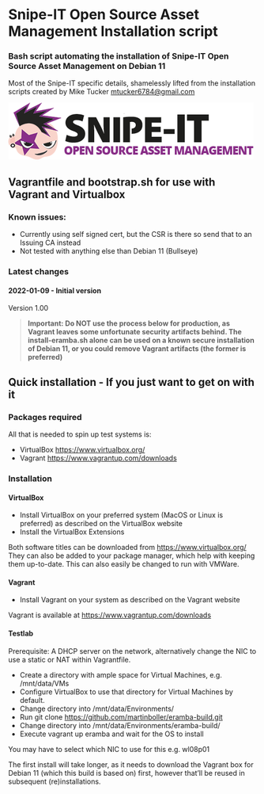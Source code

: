 # Snipe-IT Open Source Asset Management Installation script

### Bash script automating the installation of Snipe-IT Open Source Asset Management on Debian 11
Most of the Snipe-IT specific details, shamelessly lifted from the installation scripts created by Mike Tucker mtucker6784@gmail.com

<img src="./images/snipe-it-logo-xs.png" alt="Update in progress, top"/>

## Vagrantfile and bootstrap.sh for use with Vagrant and Virtualbox

### Known issues:
  - Currently using self signed cert, but the CSR is there so send that to an Issuing CA instead
  - Not tested with anything else than Debian 11 (Bullseye)

### Latest changes 
#### 2022-01-09 - Initial version
  Version 1.00

>**Important: Do NOT use the process below for production, as Vagrant leaves some unfortunate security artifacts behind. The install-eramba.sh alone can be used on a known secure installation of Debian 11, or you could remove Vagrant artifacts (the former is preferred)**

## Quick installation - If you just want to get on with it
### Packages required
All that is needed to spin up test systems is:
 - VirtualBox https://www.virtualbox.org/
 - Vagrant https://www.vagrantup.com/downloads
 
### Installation
#### VirtualBox
 - Install VirtualBox on your preferred system (MacOS or Linux is preferred) as described on the VirtualBox website
 - Install the VirtualBox Extensions

Both software titles can be downloaded from https://www.virtualbox.org/
They can also be added to your package manager, which help with keeping them up-to-date. This can also easily be changed to run with VMWare.
 
#### Vagrant
 - Install Vagrant on your system as described on the Vagrant website

Vagrant is available at https://www.vagrantup.com/downloads
 
#### Testlab
Prerequisite: A DHCP server on the network, alternatively change the NIC to use a static or NAT within Vagrantfile.
 - Create a directory with ample space for Virtual Machines, e.g. /mnt/data/VMs
 - Configure VirtualBox to use that directory for Virtual Machines by default.
 - Change directory into /mnt/data/Environments/
 - Run git clone https://github.com/martinboller/eramba-build.git
 - Change directory into /mnt/data/Environments/eramba-build/
 - Execute vagrant up eramba and wait for the OS to install

You may have to select which NIC to use for this e.g. wl08p01
 
The first install will take longer, as it needs to download the Vagrant box for Debian 11 (which this build is based on) first, however that’ll be reused in subsequent (re)installations.